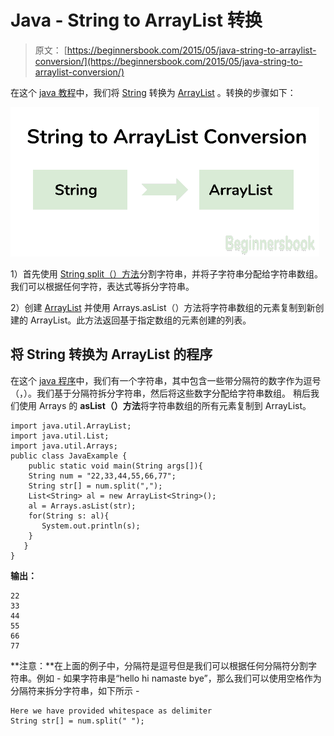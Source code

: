 # Java - String to ArrayList 转换

> 原文： [https://beginnersbook.com/2015/05/java-string-to-arraylist-conversion/](https://beginnersbook.com/2015/05/java-string-to-arraylist-conversion/)

在这个 [java 教程](https://beginnersbook.com/java-tutorial-for-beginners-with-examples/)中，我们将 [String](https://beginnersbook.com/2013/12/java-strings/) 转换为 [ArrayList](https://beginnersbook.com/2013/12/java-arraylist/) 。转换的步骤如下：

![Java - Convert String to ArrayList](img/027ac151619bc5675bdce863c6bc0a84.jpg)

1）首先使用 [String split（）方法](https://beginnersbook.com/2013/12/java-string-split-method-example/)分割字符串，并将子字符串分配给字符串数组。我们可以根据任何字符，表达式等拆分字符串。

2）创建 [ArrayList](https://beginnersbook.com/2013/12/java-arraylist/) 并使用 Arrays.asList（）方法将字符串数组的元素复制到新创建的 ArrayList。此方法返回基于指定数组的元素创建的列表。

## 将 String 转换为 ArrayList 的程序

在这个 [java 程序](https://beginnersbook.com/2017/09/java-examples/)中，我们有一个字符串，其中包含一些带分隔符的数字作为逗号（，）。我们基于分隔符拆分字符串，然后将这些数字分配给字符串数组。
稍后我们使用 Arrays 的 **asList（）方法**将字符串数组的所有元素复制到 ArrayList。

```
import java.util.ArrayList;
import java.util.List;
import java.util.Arrays;
public class JavaExample {
    public static void main(String args[]){
	String num = "22,33,44,55,66,77";
	String str[] = num.split(",");
	List<String> al = new ArrayList<String>();
	al = Arrays.asList(str);
	for(String s: al){
	   System.out.println(s);
	}
   }
}
```

**输出：**

```
22
33
44
55
66
77

```

**注意：**在上面的例子中，分隔符是逗号但是我们可以根据任何分隔符分割字符串。例如 - 如果字符串是“hello hi namaste bye”，那么我们可以使用空格作为分隔符来拆分字符串，如下所示 -

```
Here we have provided whitespace as delimiter
String str[] = num.split(" ");
```